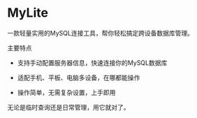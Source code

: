 # MyLite

一款轻量实用的MySQL连接工具，帮你轻松搞定跨设备数据库管理。

主要特点

- 支持手动配置服务器信息，快速连接你的MySQL数据库

- 适配手机、平板、电脑多设备，在哪都能操作

- 操作简单，无需复杂设置，上手即用

无论是临时查询还是日常管理，用它就对了。